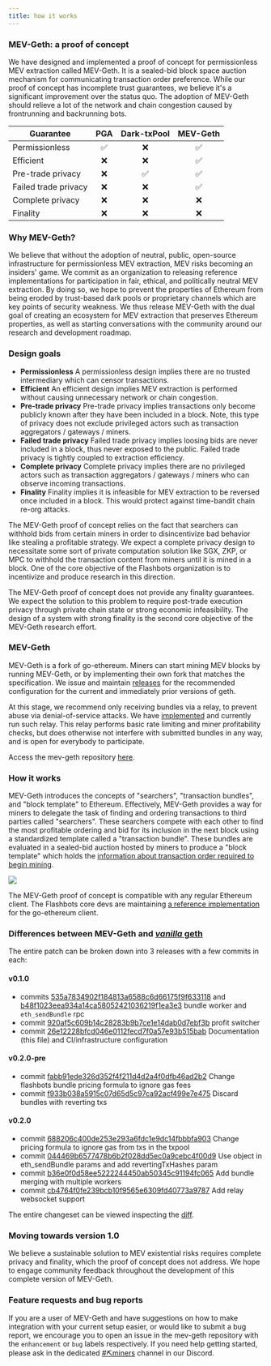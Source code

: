 ```yaml
---
title: how it works
---
```


### MEV-Geth: a proof of concept

We have designed and implemented a proof of concept for permissionless MEV extraction called MEV-Geth. It is a sealed-bid block space auction mechanism for communicating transaction order preference. While our proof of concept has incomplete trust guarantees, we believe it's a significant improvement over the status quo. The adoption of MEV-Geth should relieve a lot of the network and chain congestion caused by frontrunning and backrunning bots.

| Guarantee            | PGA | Dark-txPool | MEV-Geth |
| -------------------- | :-: | :---------: | :------: |
| Permissionless       | ✅  |     ❌      |    ✅    |
| Efficient            | ❌  |     ❌      |    ✅    |
| Pre-trade privacy    | ❌  |     ✅      |    ✅    |
| Failed trade privacy | ❌  |     ❌      |    ✅    |
| Complete privacy     | ❌  |     ❌      |    ❌    |
| Finality             | ❌  |     ❌      |    ❌    |

### Why MEV-Geth?

We believe that without the adoption of neutral, public, open-source infrastructure for permissionless MEV extraction, MEV risks becoming an insiders' game. We commit as an organization to releasing reference implementations for participation in fair, ethical, and politically neutral MEV extraction. By doing so, we hope to prevent the properties of Ethereum from being eroded by trust-based dark pools or proprietary channels which are key points of security weakness. We thus release MEV-Geth with the dual goal of creating an ecosystem for MEV extraction that preserves Ethereum properties, as well as starting conversations with the community around our research and development roadmap.

### Design goals

- **Permissionless**
  A permissionless design implies there are no trusted intermediary which can censor transactions.
- **Efficient**
  An efficient design implies MEV extraction is performed without causing unnecessary network or chain congestion.
- **Pre-trade privacy**
  Pre-trade privacy implies transactions only become publicly known after they have been included in a block. Note, this type of privacy does not exclude privileged actors such as transaction aggregators / gateways / miners.
- **Failed trade privacy**
  Failed trade privacy implies loosing bids are never included in a block, thus never exposed to the public. Failed trade privacy is tightly coupled to extraction efficiency.
- **Complete privacy**
  Complete privacy implies there are no privileged actors such as transaction aggregators / gateways / miners who can observe incoming transactions.
- **Finality**
  Finality implies it is infeasible for MEV extraction to be reversed once included in a block. This would protect against time-bandit chain re-org attacks.

The MEV-Geth proof of concept relies on the fact that searchers can withhold bids from certain miners in order to disincentivize bad behavior like stealing a profitable strategy. We expect a complete privacy design to necessitate some sort of private computation solution like SGX, ZKP, or MPC to withhold the transaction content from miners until it is mined in a block. One of the core objective of the Flashbots organization is to incentivize and produce research in this direction.

The MEV-Geth proof of concept does not provide any finality guarantees. We expect the solution to this problem to require post-trade execution privacy through private chain state or strong economic infeasibility. The design of a system with strong finality is the second core objective of the MEV-Geth research effort.

### MEV-Geth ###

MEV-Geth is a fork of go-ethereum. Miners can start mining MEV blocks by running MEV-Geth, or by implementing their own fork that matches the specification. We issue and maintain [releases](https://github.com/flashbots/mev-geth/releases) for the recommended configuration for the current and immediately prior versions of geth.

At this stage, we recommend only receiving bundles via a relay, to prevent abuse via denial-of-service attacks. We have [implemented](https://github.com/flashbots/mev-relay) and currently run such relay. This relay performs basic rate limiting and miner profitability checks, but does otherwise not interfere with submitted bundles in any way, and is open for everybody to participate.

Access the mev-geth repository [here](https://github.com/flashbots/mev-geth).


### How it works

MEV-Geth introduces the concepts of "searchers", "transaction bundles", and "block template" to Ethereum. Effectively, MEV-Geth provides a way for miners to delegate the task of finding and ordering transactions to third parties called "searchers". These searchers compete with each other to find the most profitable ordering and bid for its inclusion in the next block using a standardized template called a "transaction bundle". These bundles are evaluated in a sealed-bid auction hosted by miners to produce a "block template" which holds the [information about transaction order required to begin mining](https://ethereum.stackexchange.com/questions/268/ethereum-block-architecture).

![](https://hackmd.io/_uploads/B1fWz7rcD.png)

The MEV-Geth proof of concept is compatible with any regular Ethereum client. The Flashbots core devs are maintaining [a reference implementation](https://github.com/flashbots/mev-geth) for the go-ethereum client.

### Differences between MEV-Geth and [_vanilla_ geth](https://github.com/ethereum/go-ethereum)

The entire patch can be broken down into 3 releases with a few commits in each:

#### v0.1.0

- commits [535a7834902f184813a6588c6d66175f9f633118](https://github.com/flashbots/mev-geth/commit/535a7834902f184813a6588c6d66175f9f633118) and [b48f1023eea934a14ca58052421036219f1ea3e3](https://github.com/flashbots/mev-geth/commit/b48f1023eea934a14ca58052421036219f1ea3e3) bundle worker and `eth_sendBundle` rpc
- commit [920af5c609b14c28283b9b7ce1e14dab0d7ebf3b](https://github.com/flashbots/mev-geth/commit/920af5c609b14c28283b9b7ce1e14dab0d7ebf3b) profit switcher
- commit [26e12228bfcd046e0112fecd7f0a57e93b515bab](https://github.com/flashbots/mev-geth/commit/26e12228bfcd046e0112fecd7f0a57e93b515bab) Documentation (this file) and CI/infrastructure configuration

#### v0.2.0-pre

- commit [fabb91ede326d352f4f211d4d2a4f0dfb46ad2b2](https://github.com/flashbots/mev-geth/commit/fabb91ede326d352f4f211d4d2a4f0dfb46ad2b2) Change flashbots bundle pricing formula to ignore gas fees
- commit [f933b038a5915c07d65d5c97ca92acf499e7e475](https://github.com/flashbots/mev-geth/commit/f933b038a5915c07d65d5c97ca92acf499e7e475) Discard bundles with reverting txs

#### v0.2.0

- commit [688206c400de253e293a6fdc1e9dc14fbbbfa903](https://github.com/flashbots/mev-geth/commit/688206c400de253e293a6fdc1e9dc14fbbbfa903) Change pricing formula to ignore gas from txs in the txpool
- commit [044469b6577478b6b2f028dd5ec0a9cebc4f00d9](https://github.com/flashbots/mev-geth/commit/044469b6577478b6b2f028dd5ec0a9cebc4f00d9) Use object in eth_sendBundle params and add revertingTxHashes param
- commit [b36e0f0d58ee5222244450ab50345c91194fc065](https://github.com/flashbots/mev-geth/commit/b36e0f0d58ee5222244450ab50345c91194fc065) Add bundle merging with multiple workers
- commit [cb4764f0fe239bcb10f9565e6309fd40773a9787](https://github.com/flashbots/mev-geth/commit/cb4764f0fe239bcb10f9565e6309fd40773a9787) Add relay websocket support

The entire changeset can be viewed inspecting the [diff](https://github.com/ethereum/go-ethereum/compare/master...flashbots:master).

### Moving towards version 1.0

We believe a sustainable solution to MEV existential risks requires complete privacy and finality, which the proof of concept does not address. We hope to engage community feedback throughout the development of this complete version of MEV-Geth.

### Feature requests and bug reports

If you are a user of MEV-Geth and have suggestions on how to make integration with your current setup easier, or would like to submit a bug report, we encourage you to open an issue in the mev-geth repository with the `enhancement` or `bug` labels respectively. If you need help getting started, please ask in the dedicated [#⛏️miners](https://discord.gg/rcgADN9qFX) channel in our Discord.
